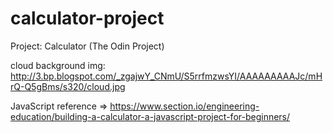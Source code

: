 # calculator-project
Project: Calculator (The Odin Project)


cloud background img: http://3.bp.blogspot.com/_zgajwY_CNmU/S5rrfmzwsYI/AAAAAAAAAJc/mHrQ-Q5gBms/s320/cloud.jpg


JavaScript reference => https://www.section.io/engineering-education/building-a-calculator-a-javascript-project-for-beginners/